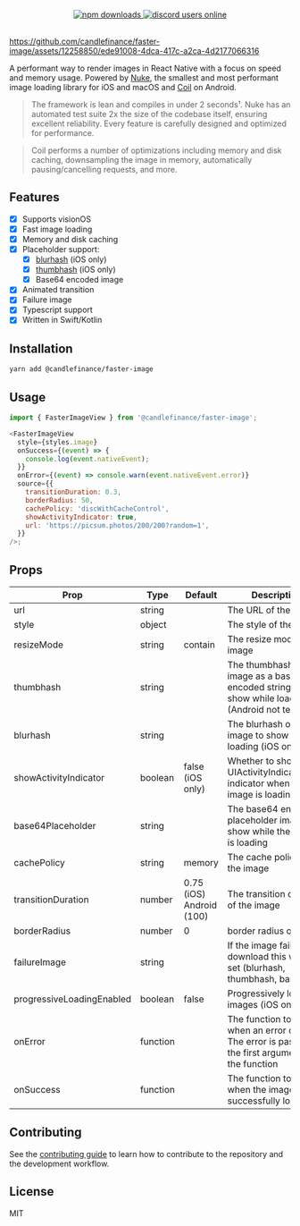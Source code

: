 <br/>
<div align="center">
 <a href="https://www.npmjs.com/package/@candlefinance%2Ffaster-image">
  <img src="https://img.shields.io/npm/dm/@candlefinance%2Ffaster-image" alt="npm downloads" />
</a>
  <a alt="discord users online" href="https://discord.gg/qnAgjxhg6n" 
  target="_blank"
  rel="noopener noreferrer">
    <img alt="discord users online" src="https://img.shields.io/discord/986610142768406548?label=Discord&logo=discord&logoColor=white&cacheSeconds=3600"/>
</div>

<br/>

https://github.com/candlefinance/faster-image/assets/12258850/ede91008-4dca-417c-a2ca-4d2177066316


A performant way to render images in React Native with a focus on speed and memory usage. Powered by [Nuke](https://github.com/kean/nuke), the smallest and most performant image loading library for iOS and macOS and [Coil](https://github.com/coil-kt/coil) on Android.

> The framework is lean and compiles in under 2 seconds¹. Nuke has an automated test suite 2x the size of the codebase itself, ensuring excellent reliability. Every feature is carefully designed and optimized for performance.

> Coil performs a number of optimizations including memory and disk caching, downsampling the image in memory, automatically pausing/cancelling requests, and more.

## Features

- [x] Supports visionOS
- [x] Fast image loading
- [x] Memory and disk caching
- [x] Placeholder support:
  - [x] [blurhash](https://github.com/woltapp/blurhash) (iOS only)
  - [x] [thumbhash](https://github.com/evanw/thumbhash) (iOS only)
  - [x] Base64 encoded image
- [x] Animated transition
- [x] Failure image
- [x] Typescript support
- [x] Written in Swift/Kotlin

## Installation

```sh
yarn add @candlefinance/faster-image
```

## Usage

```js
import { FasterImageView } from '@candlefinance/faster-image';

<FasterImageView
  style={styles.image}
  onSuccess={(event) => {
    console.log(event.nativeEvent);
  }}
  onError={(event) => console.warn(event.nativeEvent.error)}
  source={{
    transitionDuration: 0.3,
    borderRadius: 50,
    cachePolicy: 'discWithCacheControl',
    showActivityIndicator: true,
    url: 'https://picsum.photos/200/200?random=1',
  }}
/>;
```

## Props

| Prop                      | Type     | Default                  | Description                                                                                          |
| ------------------------- | -------- | ------------------------ | ---------------------------------------------------------------------------------------------------- |
| url                       | string   |                          | The URL of the image                                                                                 |
| style                     | object   |                          | The style of the image                                                                               |
| resizeMode                | string   | contain                  | The resize mode of the image                                                                         |
| thumbhash                 | string   |                          | The thumbhash of the image as a base64 encoded string to show while loading (Android not tested)     |
| blurhash                  | string   |                          | The blurhash of the image to show while loading (iOS only)                                           |
| showActivityIndicator     | boolean  | false (iOS only)         | Whether to show the UIActivityIndicatorView indicator when the image is loading                      |
| base64Placeholder         | string   |                          | The base64 encoded placeholder image to show while the image is loading                              |
| cachePolicy               | string   | memory                   | The cache policy of the image                                                                        |
| transitionDuration        | number   | 0.75 (iOS) Android (100) | The transition duration of the image                                                                 |
| borderRadius              | number   | 0                        | border radius of image                                                                               |
| failureImage              | string   |                          | If the image fails to download this will be set (blurhash, thumbhash, base64)                        |
| progressiveLoadingEnabled | boolean  | false                    | Progressively load images (iOS only)                                                                 |
| onError                   | function |                          | The function to call when an error occurs. The error is passed as the first argument of the function |
| onSuccess                 | function |                          | The function to call when the image is successfully loaded                                           |

## Contributing

See the [contributing guide](CONTRIBUTING.md) to learn how to contribute to the repository and the development workflow.

## License

MIT
